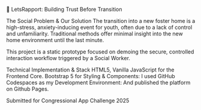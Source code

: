 🤝 LetsRapport: Building Trust Before Transition

The Social Problem & Our Solution
The transition into a new foster home is a high-stress, anxiety-inducing event for youth, often due to a lack of control and unfamiliarity. Traditional methods offer minimal insight into the new home environment until the last minute.

This project is a static prototype focused on demoing the secure, controlled interaction workflow triggered by a Social Worker.

Technical Implementation & Stack
HTML5, Vanilla JavaScript for the Frontend Core.
Bootstrap 5 for  Styling & Components:
I used GitHub Codespaces as my Development Environment: 
And published the platform on Github Pages.

Submitted for Congressional App Challenge 2025
